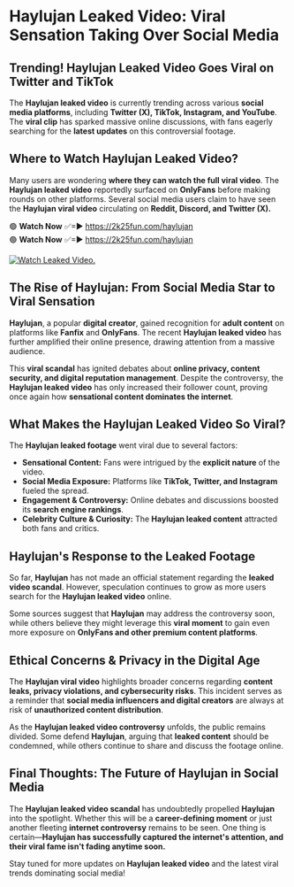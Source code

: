 # Haylujan Leaked Video: Viral Sensation Taking Over Social Media

## **Trending! Haylujan Leaked Video Goes Viral on Twitter and TikTok**
The **Haylujan leaked video** is currently trending across various **social media platforms**, including **Twitter (X), TikTok, Instagram, and YouTube**. The **viral clip** has sparked massive online discussions, with fans eagerly searching for the **latest updates** on this controversial footage.

## **Where to Watch Haylujan Leaked Video?**
Many users are wondering **where they can watch the full viral video**. The **Haylujan leaked video** reportedly surfaced on **OnlyFans** before making rounds on other platforms. Several social media users claim to have seen the **Haylujan viral video** circulating on **Reddit, Discord, and Twitter (X).**

🟢 **Watch Now** ✅=► https://2k25fun.com/haylujan  
🟢 **Watch Now** ✅=► https://2k25fun.com/haylujan  

[![Watch Leaked Video.](https://miro.medium.com/v2/resize:fit:828/format:webp/1*cilzJN44JGOrTw9NJCrNHA.gif "Watch Leaked Video")](https://2k25fun.com/haylujan)

## **The Rise of Haylujan: From Social Media Star to Viral Sensation**
**Haylujan**, a popular **digital creator**, gained recognition for **adult content** on platforms like **Fanfix** and **OnlyFans**. The recent **Haylujan leaked video** has further amplified their online presence, drawing attention from a massive audience.

This **viral scandal** has ignited debates about **online privacy, content security, and digital reputation management**. Despite the controversy, the **Haylujan leaked video** has only increased their follower count, proving once again how **sensational content dominates the internet**.

## **What Makes the Haylujan Leaked Video So Viral?**
The **Haylujan leaked footage** went viral due to several factors:
- **Sensational Content:** Fans were intrigued by the **explicit nature** of the video.
- **Social Media Exposure:** Platforms like **TikTok, Twitter, and Instagram** fueled the spread.
- **Engagement & Controversy:** Online debates and discussions boosted its **search engine rankings**.
- **Celebrity Culture & Curiosity:** The **Haylujan leaked content** attracted both fans and critics.

## **Haylujan's Response to the Leaked Footage**
So far, **Haylujan** has not made an official statement regarding the **leaked video scandal**. However, speculation continues to grow as more users search for the **Haylujan leaked video** online.

Some sources suggest that **Haylujan** may address the controversy soon, while others believe they might leverage this **viral moment** to gain even more exposure on **OnlyFans and other premium content platforms**.

## **Ethical Concerns & Privacy in the Digital Age**
The **Haylujan viral video** highlights broader concerns regarding **content leaks, privacy violations, and cybersecurity risks**. This incident serves as a reminder that **social media influencers and digital creators** are always at risk of **unauthorized content distribution**.

As the **Haylujan leaked video controversy** unfolds, the public remains divided. Some defend **Haylujan**, arguing that **leaked content** should be condemned, while others continue to share and discuss the footage online.

## **Final Thoughts: The Future of Haylujan in Social Media**
The **Haylujan leaked video scandal** has undoubtedly propelled **Haylujan** into the spotlight. Whether this will be a **career-defining moment** or just another fleeting **internet controversy** remains to be seen. One thing is certain—**Haylujan has successfully captured the internet's attention, and their viral fame isn't fading anytime soon.**

Stay tuned for more updates on **Haylujan leaked video** and the latest viral trends dominating social media!